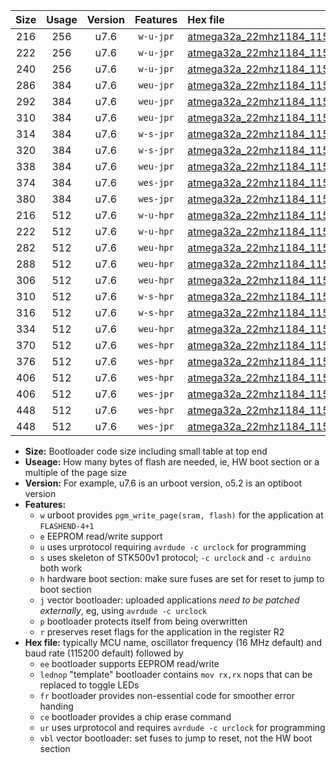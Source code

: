 |Size|Usage|Version|Features|Hex file|
|:-:|:-:|:-:|:-:|:--|
|216|256|u7.6|`w-u-jpr`|[atmega32a_22mhz1184_115200bps_ur_vbl.hex](https://raw.githubusercontent.com/stefanrueger/urboot/main/atmega32a_22mhz1184_115200bps_ur_vbl.hex)|
|222|256|u7.6|`w-u-jpr`|[atmega32a_22mhz1184_115200bps_lednop_ur_vbl.hex](https://raw.githubusercontent.com/stefanrueger/urboot/main/atmega32a_22mhz1184_115200bps_lednop_ur_vbl.hex)|
|240|256|u7.6|`w-u-jpr`|[atmega32a_22mhz1184_115200bps_lednop_fr_ur_vbl.hex](https://raw.githubusercontent.com/stefanrueger/urboot/main/atmega32a_22mhz1184_115200bps_lednop_fr_ur_vbl.hex)|
|286|384|u7.6|`weu-jpr`|[atmega32a_22mhz1184_115200bps_ee_ur_vbl.hex](https://raw.githubusercontent.com/stefanrueger/urboot/main/atmega32a_22mhz1184_115200bps_ee_ur_vbl.hex)|
|292|384|u7.6|`weu-jpr`|[atmega32a_22mhz1184_115200bps_ee_lednop_ur_vbl.hex](https://raw.githubusercontent.com/stefanrueger/urboot/main/atmega32a_22mhz1184_115200bps_ee_lednop_ur_vbl.hex)|
|310|384|u7.6|`weu-jpr`|[atmega32a_22mhz1184_115200bps_ee_lednop_fr_ur_vbl.hex](https://raw.githubusercontent.com/stefanrueger/urboot/main/atmega32a_22mhz1184_115200bps_ee_lednop_fr_ur_vbl.hex)|
|314|384|u7.6|`w-s-jpr`|[atmega32a_22mhz1184_115200bps_vbl.hex](https://raw.githubusercontent.com/stefanrueger/urboot/main/atmega32a_22mhz1184_115200bps_vbl.hex)|
|320|384|u7.6|`w-s-jpr`|[atmega32a_22mhz1184_115200bps_lednop_vbl.hex](https://raw.githubusercontent.com/stefanrueger/urboot/main/atmega32a_22mhz1184_115200bps_lednop_vbl.hex)|
|338|384|u7.6|`weu-jpr`|[atmega32a_22mhz1184_115200bps_ee_lednop_fr_ce_ur_vbl.hex](https://raw.githubusercontent.com/stefanrueger/urboot/main/atmega32a_22mhz1184_115200bps_ee_lednop_fr_ce_ur_vbl.hex)|
|374|384|u7.6|`wes-jpr`|[atmega32a_22mhz1184_115200bps_ee_vbl.hex](https://raw.githubusercontent.com/stefanrueger/urboot/main/atmega32a_22mhz1184_115200bps_ee_vbl.hex)|
|380|384|u7.6|`wes-jpr`|[atmega32a_22mhz1184_115200bps_ee_lednop_vbl.hex](https://raw.githubusercontent.com/stefanrueger/urboot/main/atmega32a_22mhz1184_115200bps_ee_lednop_vbl.hex)|
|216|512|u7.6|`w-u-hpr`|[atmega32a_22mhz1184_115200bps_ur.hex](https://raw.githubusercontent.com/stefanrueger/urboot/main/atmega32a_22mhz1184_115200bps_ur.hex)|
|222|512|u7.6|`w-u-hpr`|[atmega32a_22mhz1184_115200bps_lednop_ur.hex](https://raw.githubusercontent.com/stefanrueger/urboot/main/atmega32a_22mhz1184_115200bps_lednop_ur.hex)|
|282|512|u7.6|`weu-hpr`|[atmega32a_22mhz1184_115200bps_ee_ur.hex](https://raw.githubusercontent.com/stefanrueger/urboot/main/atmega32a_22mhz1184_115200bps_ee_ur.hex)|
|288|512|u7.6|`weu-hpr`|[atmega32a_22mhz1184_115200bps_ee_lednop_ur.hex](https://raw.githubusercontent.com/stefanrueger/urboot/main/atmega32a_22mhz1184_115200bps_ee_lednop_ur.hex)|
|306|512|u7.6|`weu-hpr`|[atmega32a_22mhz1184_115200bps_ee_lednop_fr_ur.hex](https://raw.githubusercontent.com/stefanrueger/urboot/main/atmega32a_22mhz1184_115200bps_ee_lednop_fr_ur.hex)|
|310|512|u7.6|`w-s-hpr`|[atmega32a_22mhz1184_115200bps.hex](https://raw.githubusercontent.com/stefanrueger/urboot/main/atmega32a_22mhz1184_115200bps.hex)|
|316|512|u7.6|`w-s-hpr`|[atmega32a_22mhz1184_115200bps_lednop.hex](https://raw.githubusercontent.com/stefanrueger/urboot/main/atmega32a_22mhz1184_115200bps_lednop.hex)|
|334|512|u7.6|`weu-hpr`|[atmega32a_22mhz1184_115200bps_ee_lednop_fr_ce_ur.hex](https://raw.githubusercontent.com/stefanrueger/urboot/main/atmega32a_22mhz1184_115200bps_ee_lednop_fr_ce_ur.hex)|
|370|512|u7.6|`wes-hpr`|[atmega32a_22mhz1184_115200bps_ee.hex](https://raw.githubusercontent.com/stefanrueger/urboot/main/atmega32a_22mhz1184_115200bps_ee.hex)|
|376|512|u7.6|`wes-hpr`|[atmega32a_22mhz1184_115200bps_ee_lednop.hex](https://raw.githubusercontent.com/stefanrueger/urboot/main/atmega32a_22mhz1184_115200bps_ee_lednop.hex)|
|406|512|u7.6|`wes-hpr`|[atmega32a_22mhz1184_115200bps_ee_lednop_fr.hex](https://raw.githubusercontent.com/stefanrueger/urboot/main/atmega32a_22mhz1184_115200bps_ee_lednop_fr.hex)|
|406|512|u7.6|`wes-jpr`|[atmega32a_22mhz1184_115200bps_ee_lednop_fr_vbl.hex](https://raw.githubusercontent.com/stefanrueger/urboot/main/atmega32a_22mhz1184_115200bps_ee_lednop_fr_vbl.hex)|
|448|512|u7.6|`wes-hpr`|[atmega32a_22mhz1184_115200bps_ee_lednop_fr_ce.hex](https://raw.githubusercontent.com/stefanrueger/urboot/main/atmega32a_22mhz1184_115200bps_ee_lednop_fr_ce.hex)|
|448|512|u7.6|`wes-jpr`|[atmega32a_22mhz1184_115200bps_ee_lednop_fr_ce_vbl.hex](https://raw.githubusercontent.com/stefanrueger/urboot/main/atmega32a_22mhz1184_115200bps_ee_lednop_fr_ce_vbl.hex)|

- **Size:** Bootloader code size including small table at top end
- **Useage:** How many bytes of flash are needed, ie, HW boot section or a multiple of the page size
- **Version:** For example, u7.6 is an urboot version, o5.2 is an optiboot version
- **Features:**
  + `w` urboot provides `pgm_write_page(sram, flash)` for the application at `FLASHEND-4+1`
  + `e` EEPROM read/write support
  + `u` uses urprotocol requiring `avrdude -c urclock` for programming
  + `s` uses skeleton of STK500v1 protocol; `-c urclock` and `-c arduino` both work
  + `h` hardware boot section: make sure fuses are set for reset to jump to boot section
  + `j` vector bootloader: uploaded applications *need to be patched externally*, eg, using `avrdude -c urclock`
  + `p` bootloader protects itself from being overwritten
  + `r` preserves reset flags for the application in the register R2
- **Hex file:** typically MCU name, oscillator frequency (16 MHz default) and baud rate (115200 default) followed by
  + `ee` bootloader supports EEPROM read/write
  + `lednop` "template" bootloader contains `mov rx,rx` nops that can be replaced to toggle LEDs
  + `fr` bootloader provides non-essential code for smoother error handing
  + `ce` bootloader provides a chip erase command
  + `ur` uses urprotocol and requires `avrdude -c urclock` for programming
  + `vbl` vector bootloader: set fuses to jump to reset, not the HW boot section
